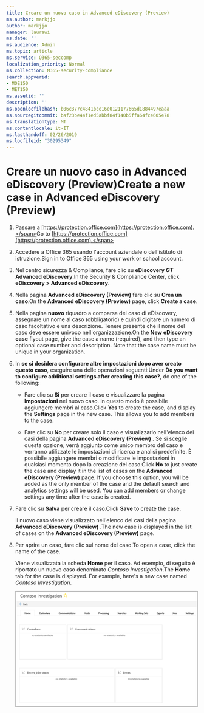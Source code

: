 ```yaml
---
title: Creare un nuovo caso in Advanced eDiscovery (Preview)
ms.author: markjjo
author: markjjo
manager: laurawi
ms.date: ''
ms.audience: Admin
ms.topic: article
ms.service: O365-seccomp
localization_priority: Normal
ms.collection: M365-security-compliance
search.appverid:
- MOE150
- MET150
ms.assetid: ''
description: ''
ms.openlocfilehash: b06c377c4841bce16e0121177665d1884497eaaa
ms.sourcegitcommit: baf23be44f1ed5abbf84f140b5ffa64fce605478
ms.translationtype: MT
ms.contentlocale: it-IT
ms.lasthandoff: 02/26/2019
ms.locfileid: "30295349"
---
```

# <a name="create-a-new-case-in-advanced-ediscovery-preview"></a><span data-ttu-id="f36f2-102">Creare un nuovo caso in Advanced eDiscovery (Preview)</span><span class="sxs-lookup"><span data-stu-id="f36f2-102">Create a new case in Advanced eDiscovery (Preview)</span></span>    

1. <span data-ttu-id="f36f2-103">Passare a [https://protection.office.com](https://protection.office.com).</span><span class="sxs-lookup"><span data-stu-id="f36f2-103">Go to [https://protection.office.com](https://protection.office.com).</span></span>
    
2. <span data-ttu-id="f36f2-104">Accedere a Office 365 usando l'account aziendale o dell'istituto di istruzione.</span><span class="sxs-lookup"><span data-stu-id="f36f2-104">Sign in to Office 365 using your work or school account.</span></span>
    
3. <span data-ttu-id="f36f2-105">Nel centro sicurezza & Compliance, fare clic su **eDiscovery _GT_ Advanced eDiscovery**.</span><span class="sxs-lookup"><span data-stu-id="f36f2-105">In the Security & Compliance Center, click **eDiscovery > Advanced eDiscovery**.</span></span>
 
4. <span data-ttu-id="f36f2-106">Nella pagina **Advanced eDiscovery (Preview)** fare clic su **Crea un caso**.</span><span class="sxs-lookup"><span data-stu-id="f36f2-106">On the **Advanced eDiscovery (Preview)** page, click **Create a case**.</span></span>
    
5. <span data-ttu-id="f36f2-p101">Nella pagina **nuovo** riquadro a comparsa del caso di eDiscovery, assegnare un nome al caso (obbligatorio) e quindi digitare un numero di caso facoltativo e una descrizione. Tenere presente che il nome del caso deve essere univoco nell'organizzazione.</span><span class="sxs-lookup"><span data-stu-id="f36f2-p101">On the **New eDiscovery case** flyout page, give the case a name (required), and then type an optional case number and description. Note that the case name must be unique in your organization.</span></span>

6. <span data-ttu-id="f36f2-109">In **se si desidera configurare altre impostazioni dopo aver creato questo caso**, eseguire una delle operazioni seguenti:</span><span class="sxs-lookup"><span data-stu-id="f36f2-109">Under **Do you want to configure additional settings after creating this case?**, do one of the following:</span></span>

    - <span data-ttu-id="f36f2-p102">Fare clic su **Sì** per creare il caso e visualizzare la pagina **Impostazioni** nel nuovo caso. In questo modo è possibile aggiungere membri al caso.</span><span class="sxs-lookup"><span data-stu-id="f36f2-p102">Click **Yes** to create the case, and display the **Settings** page in the new case. This allows you to add members to the case.</span></span>
    
    - <span data-ttu-id="f36f2-p103">Fare clic su **No** per creare solo il caso e visualizzarlo nell'elenco dei casi della pagina **Advanced eDiscovery (Preview)** . Se si sceglie questa opzione, verrà aggiunto come unico membro del caso e verranno utilizzate le impostazioni di ricerca e analisi predefinite. È possibile aggiungere membri o modificare le impostazioni in qualsiasi momento dopo la creazione del caso.</span><span class="sxs-lookup"><span data-stu-id="f36f2-p103">Click **No** to just create the case and display it in the list of cases on the **Advanced eDiscovery (Preview)** page. If you choose this option, you will be added as the only member of the case and the default search and analytics settings will be used. You can add members or change settings any time after the case is created.</span></span>

7. <span data-ttu-id="f36f2-115">Fare clic su **Salva** per creare il caso.</span><span class="sxs-lookup"><span data-stu-id="f36f2-115">Click **Save** to create the case.</span></span>

    <span data-ttu-id="f36f2-116">Il nuovo caso viene visualizzato nell'elenco dei casi della pagina **Advanced eDiscovery (Preview)** .</span><span class="sxs-lookup"><span data-stu-id="f36f2-116">The new case is displayed in the list of cases on the **Advanced eDiscovery (Preview)** page.</span></span> 

8. <span data-ttu-id="f36f2-117">Per aprire un caso, fare clic sul nome del caso.</span><span class="sxs-lookup"><span data-stu-id="f36f2-117">To open a case, click the name of the case.</span></span> 

    <span data-ttu-id="f36f2-p104">Viene visualizzata la scheda **Home** per il caso. Ad esempio, di seguito è riportato un nuovo caso denominato *Contoso Investigation*.</span><span class="sxs-lookup"><span data-stu-id="f36f2-p104">The **Home** tab for the case is displayed. For example, here's a new case named *Contoso Investigation*.</span></span>

    ![La scheda Home per un nuovo caso in Advanced eDiscovery](../media/newAeDcase.png)
